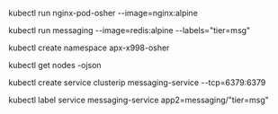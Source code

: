 kubectl run nginx-pod-osher --image=nginx:alpine

kubectl run messaging --image=redis:alpine --labels="tier=msg"

kubectl create namespace apx-x998-osher

kubectl get nodes -ojson 

kubectl create service clusterip messaging-service --tcp=6379:6379 

kubectl label service  messaging-service app2=messaging/"tier=msg"

 
